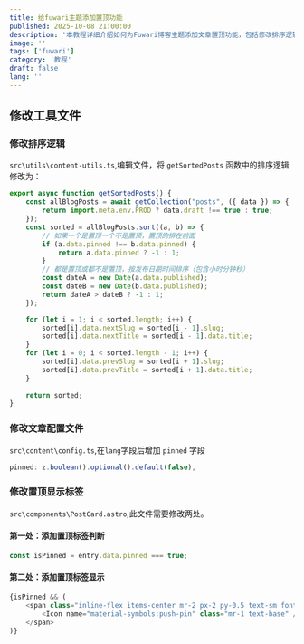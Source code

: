 ```yaml
---
title: 给fuwari主题添加置顶功能
published: 2025-10-08 21:00:00
description: '本教程详细介绍如何为Fuwari博客主题添加文章置顶功能，包括修改排序逻辑、配置文件和显示标签的完整步骤。'
image: ''
tags: ['fuwari']
category: '教程'
draft: false 
lang: ''
---
```


## 修改工具文件

### 修改排序逻辑
`src\utils\content-utils.ts`,编辑文件，将 `getSortedPosts` 函数中的排序逻辑修改为：

```js
export async function getSortedPosts() {
	const allBlogPosts = await getCollection("posts", ({ data }) => {
		return import.meta.env.PROD ? data.draft !== true : true;
	});
	const sorted = allBlogPosts.sort((a, b) => {
		// 如果一个是置顶一个不是置顶，置顶的排在前面
		if (a.data.pinned !== b.data.pinned) {
			return a.data.pinned ? -1 : 1;
		}
		// 都是置顶或都不是置顶，按发布日期时间排序（包含小时分钟秒）
		const dateA = new Date(a.data.published);
		const dateB = new Date(b.data.published);
		return dateA > dateB ? -1 : 1;
	});

	for (let i = 1; i < sorted.length; i++) {
		sorted[i].data.nextSlug = sorted[i - 1].slug;
		sorted[i].data.nextTitle = sorted[i - 1].data.title;
	}
	for (let i = 0; i < sorted.length - 1; i++) {
		sorted[i].data.prevSlug = sorted[i + 1].slug;
		sorted[i].data.prevTitle = sorted[i + 1].data.title;
	}
	
	return sorted;
}
```
### 修改文章配置文件
`src\content\config.ts`,在`lang`字段后增加 `pinned` 字段

```js
pinned: z.boolean().optional().default(false),
```

### 修改置顶显示标签

`src\components\PostCard.astro`,此文件需要修改两处。

#### 第一处：添加置顶标签判断

```js
const isPinned = entry.data.pinned === true;
```
#### 第二处：添加置顶标签显示
```js
{isPinned && (
    <span class="inline-flex items-center mr-2 px-2 py-0.5 text-sm font-medium bg-[oklch(97%_0.1_var(--hue))] dark:bg-[oklch(30%_0.1_var(--hue))] text-[oklch(55%_0.1_var(--hue))] dark:text-[oklch(80%_0.1_var(--hue))] rounded">
        <Icon name="material-symbols:push-pin" class="mr-1 text-base" /> 置顶
    </span>
)}
```
